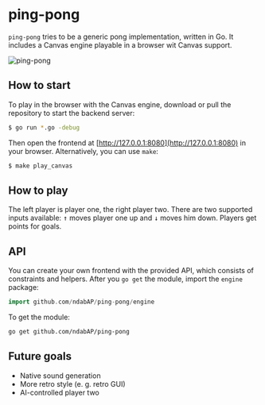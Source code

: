 # ping-pong

`ping-pong` tries to be a generic pong implementation, written in Go. It
includes a Canvas engine playable in a browser wit Canvas support.

![ping-pong](https://github.com/ndabAP/ping-pong/assets/8510570/86c9569e-9892-4401-a96a-ce63adb6af82)

## How to start

To play in the browser with the Canvas engine, download or pull the repository
to start the backend server:

```bash
$ go run *.go -debug
```

Then open the frontend at [http://127.0.0.1:8080](http://127.0.0.1:8080) in your
browser. Alternatively, you can use `make`:

```bash
$ make play_canvas
```

## How to play

The left player is player one, the right player two. There are two supported
inputs available: <kbd>↑</kbd> moves player one up and <kbd>↓</kbd> moves him
down. Players get points for goals.

## API

You can create your own frontend with the provided API, which consists of
constraints and helpers. After you `go get` the module, import the `engine`
package:

```go
import github.com/ndabAP/ping-pong/engine
```

To get the module:

```bash
go get github.com/ndabAP/ping-pong
```

## Future goals

- Native sound generation
- More retro style (e. g. retro GUI)
- AI-controlled player two
